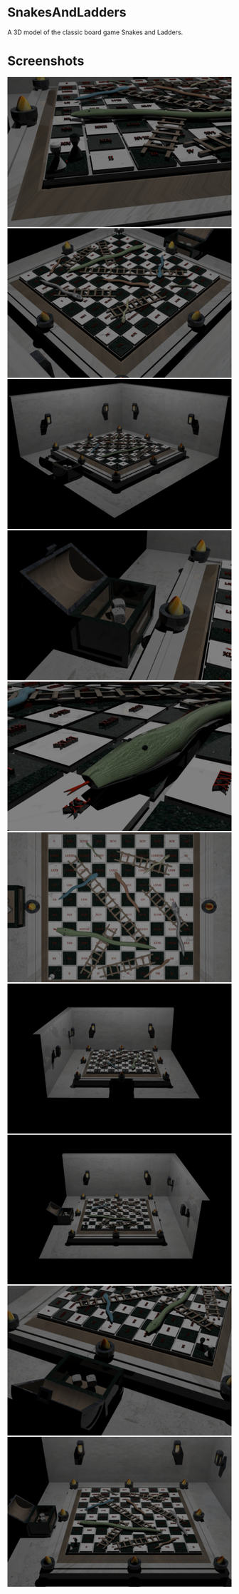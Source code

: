 # SnakesAndLadders
A 3D model of the classic board game Snakes and Ladders.
# Screenshots
![](JohnShields_3D_FinalProject/screenshots/screenshot_001.jpg)
![](JohnShields_3D_FinalProject/screenshots/screenshot_002.jpg)
![](JohnShields_3D_FinalProject/screenshots/screenshot_003.jpg)
![](JohnShields_3D_FinalProject/screenshots/screenshot_004.jpg)
![](JohnShields_3D_FinalProject/screenshots/screenshot_005.jpg)
![](JohnShields_3D_FinalProject/screenshots/screenshot_006.jpg)
![](JohnShields_3D_FinalProject/screenshots/screenshot_007.jpg)
![](JohnShields_3D_FinalProject/screenshots/screenshot_008.jpg)
![](JohnShields_3D_FinalProject/screenshots/screenshot_009.jpg)
![](JohnShields_3D_FinalProject/screenshots/screenshot_010.jpg)